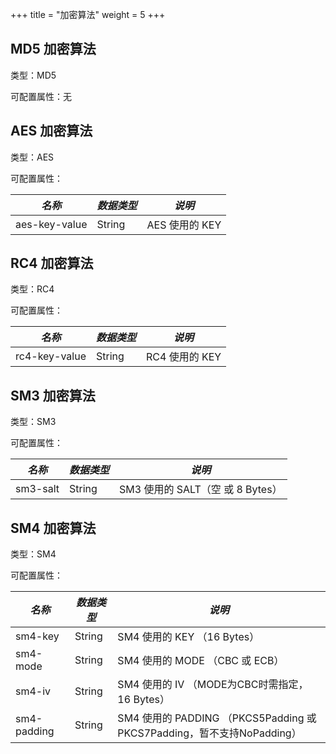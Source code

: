 +++
title = "加密算法"
weight = 5
+++

## MD5 加密算法

类型：MD5

可配置属性：无

## AES 加密算法

类型：AES

可配置属性：

| *名称*         | *数据类型* | *说明*         |
| ------------- | --------- | ------------- |
| aes-key-value | String    | AES 使用的 KEY |

## RC4 加密算法

类型：RC4

可配置属性：

| *名称*         | *数据类型* | *说明*         |
| ------------- | --------- | ------------- |
| rc4-key-value | String    | RC4 使用的 KEY |

## SM3 加密算法

类型：SM3

可配置属性：

| *名称*         | *数据类型* | *说明*         |
| ------------- | --------- | ------------- |
| sm3-salt      | String    | SM3 使用的 SALT（空 或 8 Bytes） |

## SM4 加密算法

类型：SM4

可配置属性：

| *名称*         | *数据类型* | *说明*         |
| ------------- | --------- | ------------- |
| sm4-key       | String    | SM4 使用的 KEY （16 Bytes） |
| sm4-mode      | String    | SM4 使用的 MODE （CBC 或 ECB） |
| sm4-iv        | String    | SM4 使用的 IV （MODE为CBC时需指定，16 Bytes）|
| sm4-padding   | String    | SM4 使用的 PADDING （PKCS5Padding 或 PKCS7Padding，暂不支持NoPadding）|
